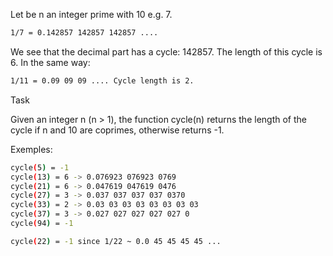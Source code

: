 Let be n an integer prime with 10 e.g. 7.

```sh
1/7 = 0.142857 142857 142857 ....
```

We see that the decimal part has a cycle: 142857. The length of this cycle is 6. In the same way:

```sh
1/11 = 0.09 09 09 .... Cycle length is 2.
```

Task

Given an integer n (n > 1), the function cycle(n) returns the length of the cycle if n and 10 are coprimes, otherwise returns -1.

Exemples:

```sh
cycle(5) = -1
cycle(13) = 6 -> 0.076923 076923 0769
cycle(21) = 6 -> 0.047619 047619 0476
cycle(27) = 3 -> 0.037 037 037 037 0370
cycle(33) = 2 -> 0.03 03 03 03 03 03 03 03
cycle(37) = 3 -> 0.027 027 027 027 027 0
cycle(94) = -1 

cycle(22) = -1 since 1/22 ~ 0.0 45 45 45 45 ...
```